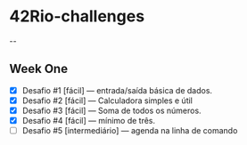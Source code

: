 # 42Rio-challenges

--

## Week One

- [x] Desafio #1 [fácil] — entrada/saída básica de dados.
- [x] Desafio #2 [fácil] — Calculadora simples e útil
- [x] Desafio #3 [fácil] — Soma de todos os números.
- [x] Desafio #4 [fácil] — mínimo de três.
- [ ] Desafio #5 [intermediário] — agenda na linha de comando
